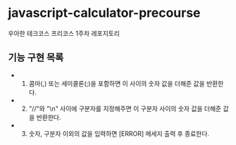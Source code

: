# javascript-calculator-precourse

우아한 테크코스 프리코스 1주차 레포지토리

## 기능 구현 목록

- 1. 콤마(,) 또는 세미콜론(;)을 포함하면 이 사이의 숫자 값을 더해준 값을 반환한다.

- 2. "//"와 "\n" 사이에 구분자를 지정해주면 이 구분자 사이의 숫자 값을 더해준 값을 반환한다.

- 3. 숫자, 구분자 이외의 값을 입력하면 [ERROR] 메세지 출력 후 종료한다.
